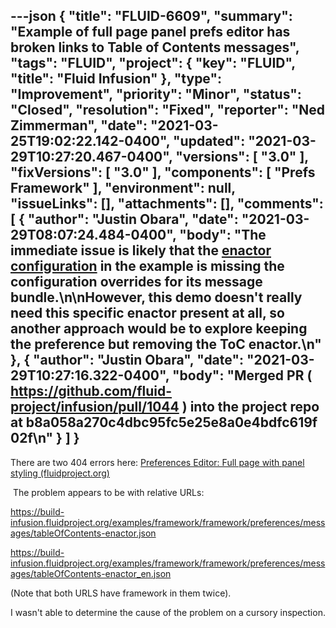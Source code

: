 ---json
{
  "title": "FLUID-6609",
  "summary": "Example of full page panel prefs editor has broken links to Table of Contents messages",
  "tags": "FLUID",
  "project": {
    "key": "FLUID",
    "title": "Fluid Infusion"
  },
  "type": "Improvement",
  "priority": "Minor",
  "status": "Closed",
  "resolution": "Fixed",
  "reporter": "Ned Zimmerman",
  "date": "2021-03-25T19:02:22.142-0400",
  "updated": "2021-03-29T10:27:20.467-0400",
  "versions": [
    "3.0"
  ],
  "fixVersions": [
    "3.0"
  ],
  "components": [
    "Prefs Framework"
  ],
  "environment": null,
  "issueLinks": [],
  "attachments": [],
  "comments": [
    {
      "author": "Justin Obara",
      "date": "2021-03-29T08:07:24.484-0400",
      "body": "The immediate issue is likely that the [enactor configuration](https://github.com/fluid-project/infusion/blob/4e804fee39403575f893565548124f6e61b00490/examples/framework/preferences/fullPagePanelStyle/index.html#L75-L77) in the example is missing the configuration overrides for its message bundle.\n\nHowever, this demo doesn't really need this specific enactor present at all, so another approach would be to explore keeping the preference but removing the ToC enactor.\n"
    },
    {
      "author": "Justin Obara",
      "date": "2021-03-29T10:27:16.322-0400",
      "body": "Merged PR ( <https://github.com/fluid-project/infusion/pull/1044> ) into the project repo at b8a058a270c4dbc95fc5e25e8a0e4bdfc619f02f\n"
    }
  ]
}
---
There are two 404 errors here: [Preferences Editor: Full page with panel styling (fluidproject.org)](https://build-infusion.fluidproject.org/examples/framework/preferences/fullpagepanelstyle/)

 The problem appears to be with relative URLs:

<https://build-infusion.fluidproject.org/examples/framework/framework/preferences/messages/tableOfContents-enactor.json>

<https://build-infusion.fluidproject.org/examples/framework/framework/preferences/messages/tableOfContents-enactor_en.json>

(Note that both URLS have framework in them twice).

I wasn't able to determine the cause of the problem on a cursory inspection.

        